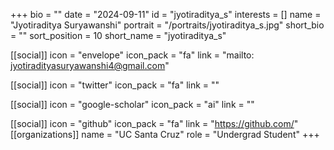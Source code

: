 +++
bio = "" 
date = "2024-09-11" 
id = "jyotiraditya_s" 
interests = [] 
name = "Jyotiraditya Suryawanshi" 
portrait = "/portraits/jyotiraditya_s.jpg" 
short_bio = "" 
sort_position = 10
 short_name = "jyotiraditya_s" 

[[social]] 
    icon = "envelope" 
    icon_pack = "fa" 
    link = "mailto: jyotiradityasuryawanshi4@gmail.com"

 [[social]] 
    icon = "twitter" 
    icon_pack = "fa" 
    link = "" 

[[social]] 
    icon = "google-scholar" 
    icon_pack = "ai" 
    link = "" 

[[social]] 
    icon = "github" 
    icon_pack = "fa" 
    link = "https://github.com/" 
[[organizations]] 
     name = "UC Santa Cruz" 
      role = "Undergrad Student" 
+++